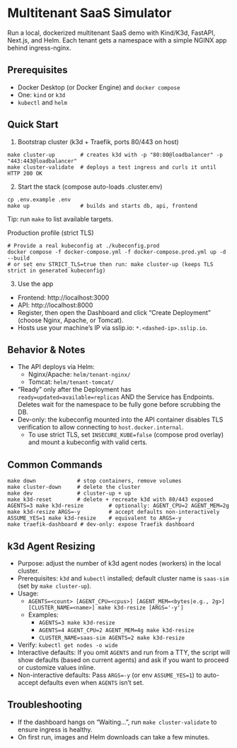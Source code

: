 # Multitenant SaaS Simulator

Run a local, dockerized multitenant SaaS demo with Kind/K3d, FastAPI, Next.js, and Helm. Each tenant gets a namespace with a simple NGINX app behind ingress-nginx.

## Prerequisites
- Docker Desktop (or Docker Engine) and `docker compose`
- One: `kind` or `k3d`
- `kubectl` and `helm`

## Quick Start
1) Bootstrap cluster (k3d + Traefik, ports 80/443 on host)
```
make cluster-up        # creates k3d with -p "80:80@loadbalancer" -p "443:443@loadbalancer"
make cluster-validate  # deploys a test ingress and curls it until HTTP 200 OK
```

2) Start the stack (compose auto-loads .cluster.env)
```
cp .env.example .env
make up                # builds and starts db, api, frontend
```
Tip: run `make` to list available targets.

Production profile (strict TLS)
```
# Provide a real kubeconfig at ./kubeconfig.prod
docker compose -f docker-compose.yml -f docker-compose.prod.yml up -d --build
# or set env STRICT_TLS=true then run: make cluster-up (keeps TLS strict in generated kubeconfig)
```

3) Use the app
- Frontend: http://localhost:3000
- API: http://localhost:8000
- Register, then open the Dashboard and click “Create Deployment” (choose Nginx, Apache, or Tomcat).
- Hosts use your machine’s IP via sslip.io: `*.<dashed-ip>.sslip.io`.

## Behavior & Notes
- The API deploys via Helm:
  - Nginx/Apache: `helm/tenant-nginx/`
  - Tomcat: `helm/tenant-tomcat/`
- “Ready” only after the Deployment has `ready=updated=available=replicas` AND the Service has Endpoints. Deletes wait for the namespace to be fully gone before scrubbing the DB.
- Dev-only: the kubeconfig mounted into the API container disables TLS verification to allow connecting to `host.docker.internal`.
  - To use strict TLS, set `INSECURE_KUBE=false` (compose prod overlay) and mount a kubeconfig with valid certs.

## Common Commands
```
make down             # stop containers, remove volumes
make cluster-down     # delete the cluster
make dev              # cluster-up + up
make k3d-reset        # delete + recreate k3d with 80/443 exposed
AGENTS=3 make k3d-resize        # optionally: AGENT_CPU=2 AGENT_MEM=2g
make k3d-resize ARGS=-y         # accept defaults non-interactively
ASSUME_YES=1 make k3d-resize    # equivalent to ARGS=-y
make traefik-dashboard # dev-only: expose Traefik dashboard
```

## k3d Agent Resizing
- Purpose: adjust the number of k3d agent nodes (workers) in the local cluster.
- Prerequisites: `k3d` and `kubectl` installed; default cluster name is `saas-sim` (set by `make cluster-up`).
- Usage:
  - `AGENTS=<count> [AGENT_CPU=<cpus>] [AGENT_MEM=<bytes|e.g., 2g>] [CLUSTER_NAME=<name>] make k3d-resize [ARGS='-y']`
  - Examples:
    - `AGENTS=3 make k3d-resize`
    - `AGENTS=4 AGENT_CPU=2 AGENT_MEM=4g make k3d-resize`
    - `CLUSTER_NAME=saas-sim AGENTS=2 make k3d-resize`
- Verify: `kubectl get nodes -o wide`
- Interactive defaults: If you omit `AGENTS` and run from a TTY, the script will show defaults (based on current agents) and ask if you want to proceed or customize values inline.
 - Non-interactive defaults: Pass `ARGS=-y` (or env `ASSUME_YES=1`) to auto-accept defaults even when `AGENTS` isn’t set.


## Troubleshooting
- If the dashboard hangs on “Waiting…”, run `make cluster-validate` to ensure ingress is healthy.
- On first run, images and Helm downloads can take a few minutes.
